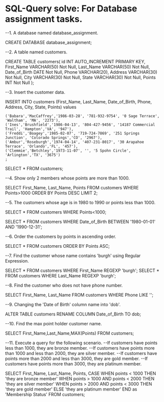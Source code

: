 # SQL-Query solve: For Database assignment tasks.

--1. A database named database_assignment.

CREATE DATABASE database_assignment;

--2. A table named customers.

CREATE TABLE customers(
    id INT AUTO_INCREMENT PRIMARY KEY,
    First_Name VARCHAR(50) Not Null,
    Last_Name VARCHAR(50) Not Null,
    Date_of_Birth DATE Not Null,
    Phone VARCHAR(20),
    Address VARCHAR(30) Not Null,
    City VARCHAR(30) Not Null,
    State VARCHAR(30) Not Null,
    Points INT Not Null
);

--3. Insert the customer data.

INSERT INTO customers (First_Name, Last_Name, Date_of_Birth, Phone, Address, City, State, Points) values

    ('Babara','MacCaffrey','1986-03-28', '781-932-9754', '0 Sage Terrace', 'Waltham', 'MA', '2273'),
    ('Ines','Brushfield','1986-04-13', '804-427-9456', '14187 Commercial Trail', 'Hampton','VA', '947'),
    ('Freddi','Boagey','1985-02-07', '719-724-7869', '251 Springs Junction', 'Colorado Springs','CO', '2967'),
    ('Ambur','Roseburgh','1974-04-14', '407-231-8017', '30 Arapahoe Terrace', 'Orlando','FL', '457'),
    ('Clemmie','Betchley','1973-11-07', '', '5 Spohn Circle', 'Arlington','TX', '3675')
    ;
    
SELECT * FROM customers; 

--4. Show only 2 members whose points are more than 1000.

SELECT First_Name, Last_Name, Points FROM customers WHERE Points>1000 ORDER BY Points DESC LIMIT 2;

--5. The customers whose age is in 1980 to 1990 or points less than 1000.

SELECT * FROM customers WHERE Points<1000;

SELECT * FROM customers WHERE Date_of_Birth BETWEEN '1980-01-01' AND '1990-12-31';

--6. Order the customers by points in ascending order.

SELECT * FROM customers ORDER BY Points ASC;

--7. Find the customer whose name contains 'burgh' using Regular Expression.

SELECT * FROM customers WHERE First_Name REGEXP 'burgh';
SELECT * FROM customers WHERE Last_Name REGEXP 'burgh';

--8. Find the customer who does not have phone number.

SELECT First_Name, Last_Name FROM customers WHERE Phone LIKE '';

--9. Changing the 'Date of Birth' column name into 'dob'.

ALTER TABLE customers
RENAME COLUMN Date_of_Birth TO dob;

--10. Find the max point holder customer name.

SELECT First_Name,Last_Name,MAX(Points) FROM customers;


--11. Execute a query for the following scenario.
  --If customers have points less than 1000, they are bronze member.
  --If customers have points more than 1000 and less than 2000, they are silver member.
  --If customers have points more than 2000 and less than 3000, they are gold member.
  --If customers have points more than 3000, they are platinum member.


SELECT First_Name, Last_Name, Points,
    CASE 
        WHEN points < 1000 THEN 'they are bronze member'
        WHEN points > 1000 AND points < 2000 THEN 'they are silver member'
        WHEN points > 2000 AND points < 3000 THEN 'they are gold member'
        ELSE 'they are platinum member'
    END as 'Membership Status'
FROM customers;

